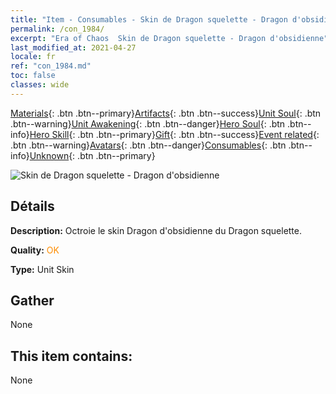 ```yaml
---
title: "Item - Consumables - Skin de Dragon squelette - Dragon d'obsidienne"
permalink: /con_1984/
excerpt: "Era of Chaos  Skin de Dragon squelette - Dragon d'obsidienne"
last_modified_at: 2021-04-27
locale: fr
ref: "con_1984.md"
toc: false
classes: wide
---
```

 [Materials](/ItemsFR/){: .btn .btn--primary}[Artifacts](/ItemsFR/Artifacts/){: .btn .btn--success}[Unit Soul](/ItemsFR/UnitSoul/){: .btn .btn--warning}[Unit Awakening](/ItemsFR/UnitAwakening/){: .btn .btn--danger}[Hero Soul](/ItemsFR/HeroSoul/){: .btn .btn--info}[Hero Skill](/ItemsFR/HeroSkill/){: .btn .btn--primary}[Gift](/ItemsFR/Gift/){: .btn .btn--success}[Event related](/ItemsFR/Events/){: .btn .btn--warning}[Avatars](/ItemsFR/Avatars/){: .btn .btn--danger}[Consumables](/ItemsFR/Consumables/){: .btn .btn--info}[Unknown](/ItemsFR/Unknown/){: .btn .btn--primary}

 ![Skin de Dragon squelette - Dragon d'obsidienne](/images/u/ti_gulongyinengpifu.jpg)

## Détails
 **Description:** Octroie le skin Dragon d'obsidienne du Dragon squelette.

 **Quality:** <span style="color: #FF8C00">OK</span>

 **Type:** Unit Skin

## Gather

  None

## This item contains:

  None

